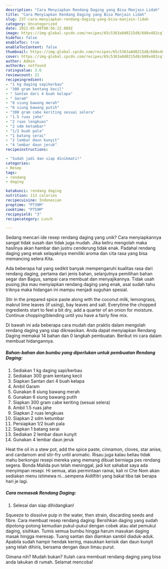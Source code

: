 ```yaml
---
description: "Cara Menyiapkan Rendang Daging yang Bisa Manjain Lidah"
title: "Cara Menyiapkan Rendang Daging yang Bisa Manjain Lidah"
slug: 237-cara-menyiapkan-rendang-daging-yang-bisa-manjain-lidah
category: Uncategorized
date: 2022-05-08T00:56:22.089Z
image: https://img-global.cpcdn.com/recipes/65c5363a8d0215d8/680x482cq70/rendang-daging-foto-resep-utama.jpg
hideToc: false
enableToc: true
enableTocContent: false
thumbnail: https://img-global.cpcdn.com/recipes/65c5363a8d0215d8/680x482cq70/rendang-daging-foto-resep-utama.jpg
cover: https://img-global.cpcdn.com/recipes/65c5363a8d0215d8/680x482cq70/rendang-daging-foto-resep-utama.jpg
author: Admin
authorAv: notfound
ratingvalue: 3.6
reviewcount: 21
recipeingredient:
- "1 kg daging sapikerbau"
- "300 gram kentang kecil"
- " Santan dari 4 buah kelapa"
- " Garam"
- "8 siung bawang merah"
- "6 siung bawang putih"
- "300 gram cabe keriting sesuai selera"
- "1.5 ruas jahe"
- "2 ruas lengkuas"
- "2 sdm ketumbar"
- "1/2 buah pala"
- "1 batang serai"
- "2 lembar daun kunyit"
- "4 lembar daun jeruk"
recipeinstructions:

- "Sudah jadi dan siap dinikmati!"
categories:
- Resep
tags:
- rendang
- daging

katakunci: rendang daging 
nutrition: 113 calories
recipecuisine: Indonesian
preptime: "PT39M"
cooktime: "PT59M"
recipeyield: "3"
recipecategory: Lunch

---
```





Sedang mencari ide resep rendang daging yang unik? Cara menyiapkannya sangat tidak susah dan tidak juga mudah. Jika keliru mengolah maka hasilnya akan hambar dan justru cenderung tidak enak. Padahal rendang daging yang enak selayaknya memiliki aroma dan cita rasa yang bisa memancing selera Kita.





Ada beberapa hal yang sedikit banyak mempengaruhi kualitas rasa dari rendang daging, pertama dari jenis bahan, selanjutnya pemilihan bahan segar dan Bagus, sampai cara membuat dan menyajikannya. Tidak usah pusing jika mau menyiapkan rendang daging yang enak,      asal sudah tahu triknya maka hidangan ini mampu menjadi suguhan spesial.














Stir in the prepared spice paste along with the coconut milk, lemongrass, makrut lime leaves (if using), bay leaves and salt. Everytime the chopped ingredients start to feel a bit dry, add a quarter of an onion for moisture. Continue chopping/blending until you have a fairly fine mix.






Di bawah ini ada beberapa cara mudah dan praktis dalam mengolah rendang daging yang siap dikreasikan. Anda dapat menyiapkan Rendang Daging memakai 14 bahan dan 0 langkah pembuatan. Berikut ini cara dalam membuat hidangannya.

<!--inarticleads1-->

##### Bahan-bahan dan bumbu yang diperlukan untuk pembuatan Rendang Daging:

1. Sediakan 1 kg daging sapi/kerbau
1. Sediakan 300 gram kentang kecil
1. Siapkan  Santan dari 4 buah kelapa
1. Ambil  Garam
1. Gunakan 8 siung bawang merah
1. Gunakan 6 siung bawang putih
1. Siapkan 300 gram cabe keriting (sesuai selera)
1. Ambil 1.5 ruas jahe
1. Siapkan 2 ruas lengkuas
1. Siapkan 2 sdm ketumbar
1. Persiapkan 1/2 buah pala
1. Siapkan 1 batang serai
1. Sediakan 2 lembar daun kunyit
1. Gunakan 4 lembar daun jeruk


Heat the oil in a stew pot, add the spice paste, cinnamon, cloves, star anise, and cardamom and stir-fry until aromatic. Risau juga kalau beliau tidak mahu berkongsi resepi mereka yang memang dibuat berniaga pes rendang segera. Bonda Malida pun telah meninggal, jadi kot sahabat saya ada menyimpan resepi. Hi semua, atas permintaan ramai, kali ni Che Nom akan sediakan menu istimewa ni…sempena Aidilfitri yang bakal tiba tak berapa hari je lagi. 

<!--inarticleads2-->

##### Cara memasak Rendang Daging:


1. Selesai dan siap dihidangkan!

Squeeze to dissolve pulp in the water, then strain, discarding seeds and fibre. Cara membuat resep rendang daging: Bersihkan daging yang sudah dipotong-potong kemudian pukul-pukul dengan cobek atau alat pemukul daging, sisihkan. Tumis semua bumbu hingga harum masukan daging masak hingga meresap. Tuang santan dan diamkan sambil diaduk-aduk. Apabila sudah hampir hendak kering, masukkan kerisik dan daun kunyit yang telah dihiris, bersama dengan daun limau purut. 

Gimana nih? Mudah bukan? Itulah cara membuat rendang daging yang bisa anda lakukan di rumah. Selamat mencoba!
